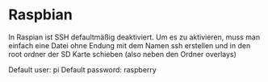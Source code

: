 # Raspbian

In Raspian ist SSH defaultmäßig deaktiviert.
Um es zu aktivieren, muss man einfach eine Datei ohne Endung mit dem Namen ssh erstellen und in den root ordner der SD Karte schieben (also neben den Ordner overlays)


Default user: pi 
Default password: raspberry

